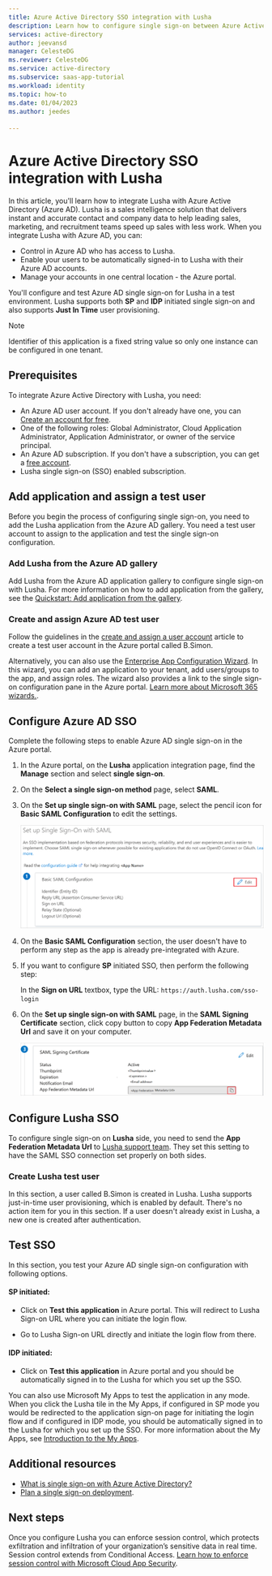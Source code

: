 ```yaml
---
title: Azure Active Directory SSO integration with Lusha
description: Learn how to configure single sign-on between Azure Active Directory and Lusha.
services: active-directory
author: jeevansd
manager: CelesteDG
ms.reviewer: CelesteDG
ms.service: active-directory
ms.subservice: saas-app-tutorial
ms.workload: identity
ms.topic: how-to
ms.date: 01/04/2023
ms.author: jeedes

---
```


# Azure Active Directory SSO integration with Lusha

In this article, you'll learn how to integrate Lusha with Azure Active Directory (Azure AD). Lusha is a sales intelligence solution that delivers instant and accurate contact and company data to help leading sales, marketing, and recruitment teams speed up sales with less work. When you integrate Lusha with Azure AD, you can:

* Control in Azure AD who has access to Lusha.
* Enable your users to be automatically signed-in to Lusha with their Azure AD accounts.
* Manage your accounts in one central location - the Azure portal.

You'll configure and test Azure AD single sign-on for Lusha in a test environment. Lusha supports both **SP** and **IDP** initiated single sign-on and also supports **Just In Time** user provisioning.

> [!NOTE]
> Identifier of this application is a fixed string value so only one instance can be configured in one tenant.

## Prerequisites

To integrate Azure Active Directory with Lusha, you need:

* An Azure AD user account. If you don't already have one, you can [Create an account for free](https://azure.microsoft.com/free/?WT.mc_id=A261C142F).
* One of the following roles: Global Administrator, Cloud Application Administrator, Application Administrator, or owner of the service principal.
* An Azure AD subscription. If you don't have a subscription, you can get a [free account](https://azure.microsoft.com/free/).
* Lusha single sign-on (SSO) enabled subscription.

## Add application and assign a test user

Before you begin the process of configuring single sign-on, you need to add the Lusha application from the Azure AD gallery. You need a test user account to assign to the application and test the single sign-on configuration.

### Add Lusha from the Azure AD gallery

Add Lusha from the Azure AD application gallery to configure single sign-on with Lusha. For more information on how to add application from the gallery, see the [Quickstart: Add application from the gallery](../manage-apps/add-application-portal.md).

### Create and assign Azure AD test user

Follow the guidelines in the [create and assign a user account](../manage-apps/add-application-portal-assign-users.md) article to create a test user account in the Azure portal called B.Simon.

Alternatively, you can also use the [Enterprise App Configuration Wizard](https://portal.office.com/AdminPortal/home?Q=Docs#/azureadappintegration). In this wizard, you can add an application to your tenant, add users/groups to the app, and assign roles. The wizard also provides a link to the single sign-on configuration pane in the Azure portal. [Learn more about Microsoft 365 wizards.](/microsoft-365/admin/misc/azure-ad-setup-guides). 

## Configure Azure AD SSO

Complete the following steps to enable Azure AD single sign-on in the Azure portal.

1. In the Azure portal, on the **Lusha** application integration page, find the **Manage** section and select **single sign-on**.
1. On the **Select a single sign-on method** page, select **SAML**.
1. On the **Set up single sign-on with SAML** page, select the pencil icon for **Basic SAML Configuration** to edit the settings.

   ![Screenshot shows how to edit Basic SAML Configuration.](common/edit-urls.png "Basic Configuration")

1. On the **Basic SAML Configuration** section, the user doesn't have to perform any step as the app is already pre-integrated with Azure.

1. If you want to configure **SP** initiated SSO, then perform the following step:  

    In the **Sign on URL** textbox, type the URL:
    `https://auth.lusha.com/sso-login`

1. On the **Set up single sign-on with SAML** page, in the **SAML Signing Certificate** section, click copy button to copy **App Federation Metadata Url** and save it on your computer.

    ![Screenshot shows the Certificate download link.](common/copy-metadataurl.png "Certificate")

## Configure Lusha SSO

To configure single sign-on on **Lusha** side, you need to send the **App Federation Metadata Url** to [Lusha support team](mailto:support@lusha.com). They set this setting to have the SAML SSO connection set properly on both sides.

### Create Lusha test user

In this section, a user called B.Simon is created in Lusha. Lusha supports just-in-time user provisioning, which is enabled by default. There's no action item for you in this section. If a user doesn't already exist in Lusha, a new one is created after authentication.

## Test SSO 

In this section, you test your Azure AD single sign-on configuration with following options. 

#### SP initiated:

* Click on **Test this application** in Azure portal. This will redirect to Lusha Sign-on URL where you can initiate the login flow.  

* Go to Lusha Sign-on URL directly and initiate the login flow from there.

#### IDP initiated:

* Click on **Test this application** in Azure portal and you should be automatically signed in to the Lusha for which you set up the SSO. 

You can also use Microsoft My Apps to test the application in any mode. When you click the Lusha tile in the My Apps, if configured in SP mode you would be redirected to the application sign-on page for initiating the login flow and if configured in IDP mode, you should be automatically signed in to the Lusha for which you set up the SSO. For more information about the My Apps, see [Introduction to the My Apps](../user-help/my-apps-portal-end-user-access.md).

## Additional resources

* [What is single sign-on with Azure Active Directory?](../manage-apps/what-is-single-sign-on.md)
* [Plan a single sign-on deployment](../manage-apps/plan-sso-deployment.md).

## Next steps

Once you configure Lusha you can enforce session control, which protects exfiltration and infiltration of your organization’s sensitive data in real time. Session control extends from Conditional Access. [Learn how to enforce session control with Microsoft Cloud App Security](/cloud-app-security/proxy-deployment-aad).